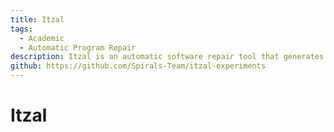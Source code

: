 ```yaml
---
title: Itzal
tags:
  - Academic
  - Automatic Program Repair
description: Itzal is an automatic software repair tool that generates patches directly in production environment.
github: https://github.com/Spirals-Team/itzal-experiments
---
```


# Itzal

